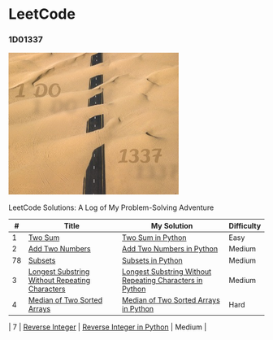 # LeetCode
### 1D01337
![1D01337](1D01337.jpg)

LeetCode Solutions: A Log of My Problem-Solving Adventure 




| # |	Title |	My Solution |	Difficulty |
| --- | --- | --- | --- |
| 1 | [Two Sum](https://leetcode.com/problems/two-sum/) | [Two Sum in Python](python/001_Two_Sum.ipynb) | Easy |
| 2 | [Add Two Numbers](https://leetcode.com/problems/add-two-numbers/) | [Add Two Numbers in Python](python/002_Add_Two_Numbers.ipynb) | Medium |
| 78 | [Subsets](https://leetcode.com/problems/subsets/) | [Subsets in Python](python/078_Subsets.ipynb) | Medium |
| 3 | [Longest Substring Without Repeating Characters](https://leetcode.com/problems/longest-substring-without-repeating-characters/) | [Longest Substring Without Repeating Characters in Python](python/003_Length_Of_Longest_Substring.ipynb) | Medium |
| 4 | [Median of Two Sorted Arrays](https://leetcode.com/problems/median-of-two-sorted-arrays/) | [Median of Two Sorted Arrays in Python](python/004_Median_of_Two_Sorted_Arrays.ipynb) | Hard |

| 7 | [Reverse Integer](https://leetcode.com/problems/reverse-integer/) | [Reverse Integer in Python](python/007_Reverse_Integer.ipynb) | Medium |


